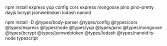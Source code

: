npm install express yup config cors express mongoose pino pino-pretty dayjs bcrypt jsonwebtoken lodash nanoid

npm install -D @types/body-parser @types/config @types/cors @types/express @types/node @types/yup @types/pino @types/mongoose @types/bcrypt @types/jsonwebtoken @types/lodash @types/nanoid ts-node typescript
